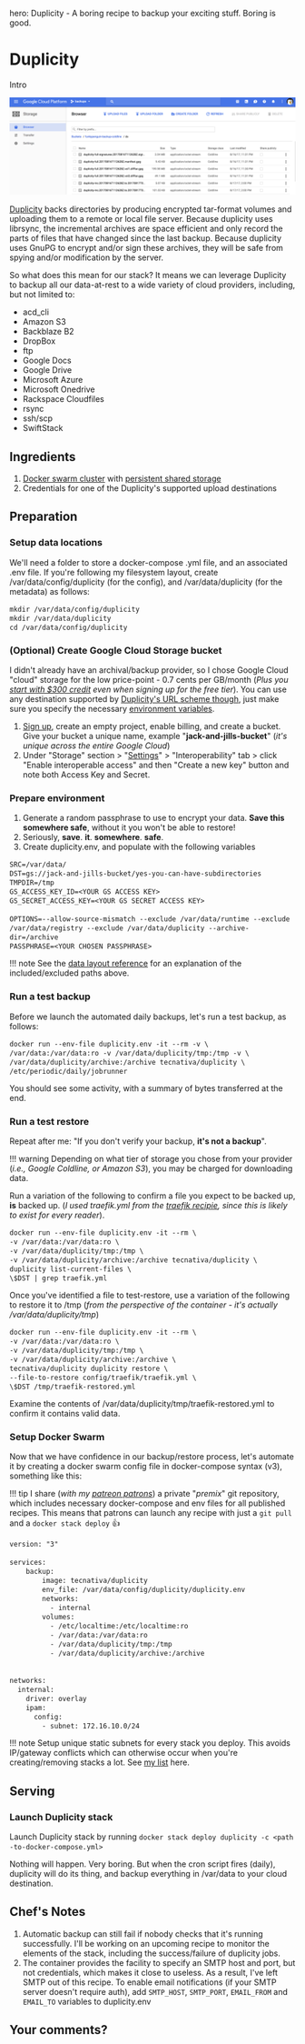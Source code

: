 hero: Duplicity - A boring recipe to backup your exciting stuff. Boring is good.

# Duplicity

Intro

![Duplicity Screenshot](../images/duplicity.png)


[Duplicity](http://duplicity.nongnu.org/) backs directories by producing encrypted tar-format volumes and uploading them to a remote or local file server. Because duplicity uses librsync, the incremental archives are space efficient and only record the parts of files that have changed since the last backup. Because duplicity uses GnuPG to encrypt and/or sign these archives, they will be safe from spying and/or modification by the server.

So what does this mean for our stack? It means we can leverage Duplicity to backup all our data-at-rest to a wide variety of cloud providers, including, but not limited to:

- acd_cli
- Amazon S3
- Backblaze B2
- DropBox
- ftp
- Google Docs
- Google Drive
- Microsoft Azure
- Microsoft Onedrive
- Rackspace Cloudfiles
- rsync
- ssh/scp
- SwiftStack


## Ingredients

1. [Docker swarm cluster](/ha-docker-swarm/) with [persistent shared storage](/ha-docker-swarm/shared-storage-ceph.md)
2. Credentials for one of the Duplicity's supported upload destinations

## Preparation

### Setup data locations

We'll need a folder to store a docker-compose .yml file, and an associated .env file. If you're following my filesystem layout, create /var/data/config/duplicity (for the config), and /var/data/duplicity (for the metadata) as follows:

```
mkdir /var/data/config/duplicity
mkdir /var/data/duplicity
cd /var/data/config/duplicity
```

### (Optional) Create Google Cloud Storage bucket

I didn't already have an archival/backup provider, so I chose Google Cloud "cloud" storage for the low price-point - 0.7 cents per GB/month (_Plus you [start with $300 credit](https://cloud.google.com/free/) even when signing up for the free tier_). You can use any destination supported by [Duplicity's URL scheme though](http://duplicity.nongnu.org/duplicity.1.html#sect7), just make sure you specify the necessary [environment variables](http://duplicity.nongnu.org/duplicity.1.html#sect6).

1. [Sign up](https://cloud.google.com/storage/docs/getting-started-console), create an empty project, enable billing, and create a bucket. Give your bucket a unique name, example "**jack-and-jills-bucket**" (_it's unique across the entire Google Cloud_)
2. Under "Storage" section > "[Settings](https://console.cloud.google.com/project/_/storage/settings)" > "Interoperability" tab > click "Enable interoperable access" and then "Create a new key" button and note both Access Key and Secret.


### Prepare environment

1. Generate a random passphrase to use to encrypt your data. **Save this somewhere safe**, without it you won't be able to restore!
2. Seriously, **save**. **it**. **somewhere**. **safe**.
3. Create duplicity.env, and populate with the following variables
```
SRC=/var/data/
DST=gs://jack-and-jills-bucket/yes-you-can-have-subdirectories
TMPDIR=/tmp
GS_ACCESS_KEY_ID=<YOUR GS ACCESS KEY>
GS_SECRET_ACCESS_KEY=<YOUR GS SECRET ACCESS KEY>

OPTIONS=--allow-source-mismatch --exclude /var/data/runtime --exclude /var/data/registry --exclude /var/data/duplicity --archive-dir=/archive
PASSPHRASE=<YOUR CHOSEN PASSPHRASE>
```

!!! note
    See the [data layout reference](/reference/data_layout/) for an explanation of the included/excluded paths above.

### Run a test backup

Before we launch the automated daily backups, let's run a test backup, as follows:

```
docker run --env-file duplicity.env -it --rm -v \
/var/data:/var/data:ro -v /var/data/duplicity/tmp:/tmp -v \
/var/data/duplicity/archive:/archive tecnativa/duplicity \
/etc/periodic/daily/jobrunner
```

You should see some activity, with a summary of bytes transferred at the end.

### Run a test restore

Repeat after me: "If you don't verify your backup, **it's not a backup**".

!!! warning
    Depending on what tier of storage you chose from your provider (_i.e., Google Coldline, or Amazon S3_), you may be charged for downloading data.

Run a variation of the following to confirm a file you expect to be backed up, **is** backed up. (_I used traefik.yml from the [traefik recipie](/recipie/traefik/), since this is likely to exist for every reader_).

```
docker run --env-file duplicity.env -it --rm \
-v /var/data:/var/data:ro \
-v /var/data/duplicity/tmp:/tmp \
-v /var/data/duplicity/archive:/archive tecnativa/duplicity \
duplicity list-current-files \
\$DST | grep traefik.yml
```
Once you've identified a file to test-restore, use a variation of the following to restore it to /tmp (_from the perspective of the container - it's actually /var/data/duplicity/tmp_)

```
docker run --env-file duplicity.env -it --rm \
-v /var/data:/var/data:ro \
-v /var/data/duplicity/tmp:/tmp \
-v /var/data/duplicity/archive:/archive \
tecnativa/duplicity duplicity restore \
--file-to-restore config/traefik/traefik.yml \
\$DST /tmp/traefik-restored.yml
```

Examine the contents of /var/data/duplicity/tmp/traefik-restored.yml to confirm it contains valid data.


### Setup Docker Swarm

Now that we have confidence in our backup/restore process, let's automate it by creating a docker swarm config file in docker-compose syntax (v3), something like this:

!!! tip
        I share (_with my [patreon patrons](https://www.patreon.com/funkypenguin)_) a private "_premix_" git repository, which includes necessary docker-compose and env files for all published recipes. This means that patrons can launch any recipe with just a ```git pull``` and a ```docker stack deploy``` 👍


```
version: "3"

services:
    backup:
        image: tecnativa/duplicity
        env_file: /var/data/config/duplicity/duplicity.env
        networks:
          - internal
        volumes:
          - /etc/localtime:/etc/localtime:ro
          - /var/data:/var/data:ro
          - /var/data/duplicity/tmp:/tmp
          - /var/data/duplicity/archive:/archive


networks:
  internal:
    driver: overlay
    ipam:
      config:
        - subnet: 172.16.10.0/24
```

!!! note
    Setup unique static subnets for every stack you deploy. This avoids IP/gateway conflicts which can otherwise occur when you're creating/removing stacks a lot. See [my list](/reference/networks/) here.



## Serving

### Launch Duplicity stack

Launch Duplicity stack by running ```docker stack deploy duplicity -c <path -to-docker-compose.yml>```

Nothing will happen. Very boring. But when the cron script fires (daily), duplicity will do its thing, and backup everything in /var/data to your cloud destination.

## Chef's Notes

1. Automatic backup can still fail if nobody checks that it's running successfully. I'll be working on an upcoming recipe to monitor the elements of the stack, including the success/failure of duplicity jobs.
2. The container provides the facility to specify an SMTP host and port, but not credentials, which makes it close to useless. As a result, I've left SMTP out of this recipe. To enable email notifications (if your SMTP server doesn't require auth), add ```SMTP_HOST```, ```SMTP_PORT```, ```EMAIL_FROM``` and ```EMAIL_TO``` variables to duplicity.env

## Your comments?
